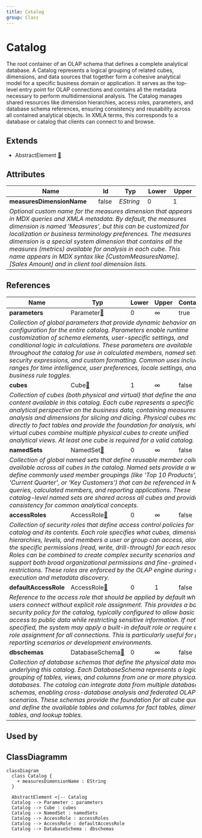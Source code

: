 ```yaml
---
title: Catalog
group: Class
---
```


# Catalog<a name="class-catalog"></a>

The root container of an OLAP schema that defines a complete analytical database. A Catalog represents a logical grouping of related cubes, dimensions, and data sources that together form a cohesive analytical model for a specific business domain or application. It serves as the top-level entry point for OLAP connections and contains all the metadata necessary to perform multidimensional analysis. The Catalog manages shared resources like dimension hierarchies, access roles, parameters, and database schema references, ensuring consistency and reusability across all contained analytical objects. In XMLA terms, this corresponds to a database or catalog that clients can connect to and browse.
## Extends
- AbstractElement [🔗](./class-AbstractElement)
## Attributes

<table>
  <thead>
    <tr>
      <th>Name</th>
      <th>Id</th>
      <th>Typ</th>
      <th>Lower</th>
      <th>Upper</th>
    </tr>
  </thead>
  <tbody>
    <tr>
      <td><strong>measuresDimensionName</strong></td>
      <td>false</td>
      <td><em>EString</em></td>
      <td>0</td>
      <td>1</td>
    </tr>
    <tr>
      <td colspan="5"><em>Optional custom name for the measures dimension that appears in MDX queries and XMLA metadata. By default, the measures dimension is named 'Measures', but this can be customized for localization or business terminology preferences. The measures dimension is a special system dimension that contains all the measures (metrics) available for analysis in each cube. This name appears in MDX syntax like [CustomMeasuresName].[Sales Amount] and in client tool dimension lists.</em></td>
    </tr>
  </tbody>
</table>

## References

<table>
  <thead>
    <tr>
      <th>Name</th>
      <th>Typ</th>
      <th>Lower</th>
      <th>Upper</th>
      <th>Containment</th>
    </tr>
  </thead>
  <tbody>
    <tr>
      <td><strong>parameters</strong></td>
      <td>Parameter<a href="./class-Parameter">🔗</a></td>
      <td>0</td>
      <td>&infin;</td>
      <td>true</td>
    </tr>
    <tr>
      <td colspan="5"><em>Collection of global parameters that provide dynamic behavior and configuration for the entire catalog. Parameters enable runtime customization of schema elements, user-specific settings, and conditional logic in calculations. These parameters are available throughout the catalog for use in calculated members, named sets, security expressions, and custom formatting. Common uses include date ranges for time intelligence, user preferences, locale settings, and business rule toggles.</em></td>
    </tr>
    <tr>
      <td><strong>cubes</strong></td>
      <td>Cube<a href="./class-Cube">🔗</a></td>
      <td>1</td>
      <td>&infin;</td>
      <td>false</td>
    </tr>
    <tr>
      <td colspan="5"><em>Collection of cubes (both physical and virtual) that define the analytical content available in this catalog. Each cube represents a specific analytical perspective on the business data, containing measures for analysis and dimensions for slicing and dicing. Physical cubes map directly to fact tables and provide the foundation for analysis, while virtual cubes combine multiple physical cubes to create unified analytical views. At least one cube is required for a valid catalog.</em></td>
    </tr>
    <tr>
      <td><strong>namedSets</strong></td>
      <td>NamedSet<a href="./class-NamedSet">🔗</a></td>
      <td>0</td>
      <td>&infin;</td>
      <td>false</td>
    </tr>
    <tr>
      <td colspan="5"><em>Collection of global named sets that define reusable member collections available across all cubes in the catalog. Named sets provide a way to define commonly used member groupings (like 'Top 10 Products', 'Current Quarter', or 'Key Customers') that can be referenced in MDX queries, calculated members, and reporting applications. These catalog-level named sets are shared across all cubes and provide consistency for common analytical concepts.</em></td>
    </tr>
    <tr>
      <td><strong>accessRoles</strong></td>
      <td>AccessRole<a href="./class-AccessRole">🔗</a></td>
      <td>0</td>
      <td>&infin;</td>
      <td>false</td>
    </tr>
    <tr>
      <td colspan="5"><em>Collection of security roles that define access control policies for the catalog and its contents. Each role specifies what cubes, dimensions, hierarchies, levels, and members a user or group can access, along with the specific permissions (read, write, drill-through) for each resource. Roles can be combined to create complex security scenarios and support both broad organizational permissions and fine-grained data restrictions. These roles are enforced by the OLAP engine during query execution and metadata discovery.</em></td>
    </tr>
    <tr>
      <td><strong>defaultAccessRole</strong></td>
      <td>AccessRole<a href="./class-AccessRole">🔗</a></td>
      <td>0</td>
      <td>1</td>
      <td>false</td>
    </tr>
    <tr>
      <td colspan="5"><em>Reference to the access role that should be applied by default when users connect without explicit role assignment. This provides a baseline security policy for the catalog, typically configured to allow basic read access to public data while restricting sensitive information. If not specified, the system may apply a built-in default role or require explicit role assignment for all connections. This is particularly useful for public reporting scenarios or development environments.</em></td>
    </tr>
    <tr>
      <td><strong>dbschemas</strong></td>
      <td>DatabaseSchema<a href="./class-DatabaseSchema">🔗</a></td>
      <td>0</td>
      <td>&infin;</td>
      <td>false</td>
    </tr>
    <tr>
      <td colspan="5"><em>Collection of database schemas that define the physical data model underlying this catalog. Each DatabaseSchema represents a logical grouping of tables, views, and columns from one or more physical databases. The catalog can integrate data from multiple database schemas, enabling cross-database analysis and federated OLAP scenarios. These schemas provide the foundation for all cube queries and define the available tables and columns for fact tables, dimension tables, and lookup tables.</em></td>
    </tr>
  </tbody>
</table>



## Used by


## ClassDiagramm

```mermaid
classDiagram
  class Catalog {
    + measuresDimensionName : EString
  }

  AbstractElement <|-- Catalog
  Catalog --> Parameter : parameters
  Catalog --> Cube : cubes
  Catalog --> NamedSet : namedSets
  Catalog --> AccessRole : accessRoles
  Catalog --> AccessRole : defaultAccessRole
  Catalog --> DatabaseSchema : dbschemas

```
